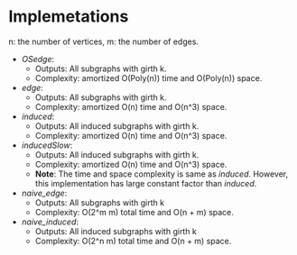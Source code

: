 # Implemetations 
n: the number of vertices, m: the number of edges. 

- *OSedge*: 
	- Outputs: All subgraphs with girth k. 
	- Complexity: amortized O(Poly(n)) time and O(Poly(n)) space. 
- *edge*: 
	- Outputs: All subgraphs with girth k. 
	- Complexity: amortized O(n) time and O(n^3) space. 
- *induced*:  
	- Outputs: All induced subgraphs with girth k. 
	- Complexity: amortized O(n) time and O(n^3) space. 
- *inducedSlow*:  
	- Outputs: All induced subgraphs with girth k. 
	- Complexity: amortized O(n) time and O(n^3) space. 
	- $\textbf{Note}$: The time and space complexity is same as *induced*. However, this implementation has large constant factor than *induced*. 
- *naive_edge*: 
	- Outputs: All subgraphs with girth k
	- Complexity: O(2^m m) total time and O(n + m) space. 
- *naive_induced*: 
	- Outputs: All induced subgraphs with girth k
	- Complexity: O(2^n m) total time and O(n + m) space. 

